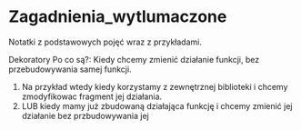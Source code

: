 # Zagadnienia_wytlumaczone
Notatki z podstawowych pojęć wraz z przykładami.



Dekoratory
Po co są?:
Kiedy chcemy zmienić działanie funkcji, bez przebudowywania samej funkcji.
1) Na przykład wtedy kiedy korzystamy z zewnętrznej biblioteki i chcemy zmodyfikowac fragment jej działania.
2) LUB kiedy mamy już zbudowaną działająca funkcję i chcemy zmienić jej działanie bez przbudowywania jej

